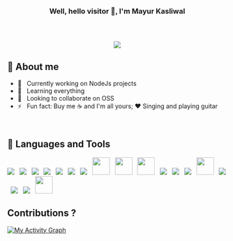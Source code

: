 <div align="center">
<h3>Well, hello visitor 👋, I'm Mayur Kasliwal<h3>
<br>
<p>
  <img src="https://readme-typing-svg.herokuapp.com/?lines=Full-stack%20Developer;3%2B%20years%20of%20coding%20experience;1%2B%20years%20of%20working%20experience&font=Fira%20Code&center=true&width=440&height=45&color=f75c7e&vCenter=true&size=22">
</p>
</div>

  
## 🤠 About me

- 🔭 &nbsp; Currently working on NodeJs projects
- 🌱 &nbsp; Learning everything
- 🔦 &nbsp; Looking to collaborate on OSS
- ⚡ &nbsp; Fun fact: Buy me ☕ and I'm all yours; ❤️ Singing and playing guitar

<br>
  
## 🔨 Languages and Tools
<div align="left">
<img src="https://img.icons8.com/color/48/000000/java-coffee-cup-logo--v1.png"/>
&nbsp; <img src="https://img.icons8.com/color/40/000000/c-programming.png"/>
&nbsp; <img src="https://img.icons8.com/color/40/000000/c-plus-plus-logo.png"/>
&nbsp; <img src="https://img.icons8.com/color/48/000000/python--v1.png"/>
&nbsp; <img src="https://img.icons8.com/fluency/60/000000/flask.png"/>
&nbsp; <img src="https://img.icons8.com/color/48/000000/javascript--v1.png"/>
&nbsp; <img src="https://img.icons8.com/color/48/000000/nodejs.png"/>
&nbsp; <img height="40" src="https://github.com/fastify/graphics/blob/master/fastify-white-landscape.svg"/>
&nbsp; <img height="40" src="https://jestjs.io/img/jest.png"/>
&nbsp; <img height="40" src="https://camo.githubusercontent.com/0566752248b4b31b2c4bdc583404e41066bd0b6726f310b73e1140deefcc31ac/68747470733a2f2f692e636c6f756475702e636f6d2f7a6659366c4c376546612d3330303078333030302e706e67"/>
&nbsp; <img src="https://img.icons8.com/color/48/000000/vue-js.png"/>
&nbsp; <img src="https://img.icons8.com/color/48/000000/mysql-logo.png"/>
&nbsp; <img src="https://img.icons8.com/color/40/000000/postgreesql.png"/>
&nbsp; <img height="40" src="https://www.heidisql.com/images/heidisql_logo.png"/>
&nbsp; <img src="https://img.icons8.com/fluency/40/000000/visual-studio-code-2019.png"/>
&nbsp; <img src="https://img.icons8.com/color/48/000000/docker.png"/>
&nbsp; <img src="https://img.icons8.com/color/48/000000/git.png"/>
&nbsp; <img src="https://www.vectorlogo.zone/logos/getpostman/getpostman-icon.svg" height="40px"/>
</dev>
  
<br>  

## Contributions ?
  
<a href="https://github.com/ashutosh00710/github-readme-activity-graph"><img alt="My Activity Graph" src="https://activity-graph.herokuapp.com/graph?username=mkasliwal&theme=react-dark&line=F85D7F&point=FFFFFF&hide_border=true" /></a>
